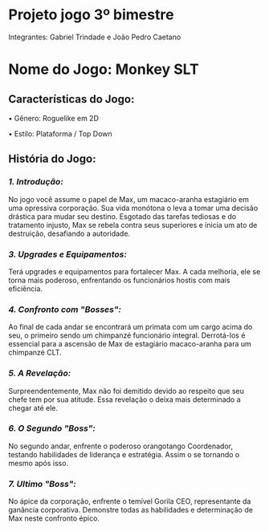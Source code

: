 # Projeto jogo 3º bimestre
Integrantes: Gabriel Trindade e João Pedro Caetano

# Nome do Jogo: Monkey SLT
## Características do Jogo:

•	Gênero: Roguelike em 2D

•	Estilo: Plataforma / Top Down

## História do Jogo:
### *1. Introdução:*
  No jogo você assume o papel de Max, um macaco-aranha estagiário em uma opressiva corporação. Sua vida monótona o leva a tomar uma decisão drástica para mudar seu destino. Esgotado das tarefas tediosas e do tratamento injusto, Max se rebela contra seus superiores e inicia um ato de destruição, desafiando a autoridade.
   
### *3. Upgrades e Equipamentos:*
  Terá upgrades e equipamentos para fortalecer Max. A cada melhoria, ele se torna mais poderoso, enfrentando os funcionários hostis com mais eficiência. 

### *4. Confronto com "Bosses":*
  Ao final de cada andar se encontrará um primata com um cargo acima do seu, o primeiro sendo um chimpanzé funcionário integral. Derrotá-los é essencial para a ascensão de Max de estagiário macaco-aranha para um chimpanzé CLT.
  
### *5. A Revelação:*
Surpreendentemente, Max não foi demitido devido ao respeito que seu chefe tem por sua atitude. Essa revelação o deixa mais determinado a chegar até ele. 
### *6. O Segundo "Boss":*
No segundo andar, enfrente o poderoso orangotango Coordenador, testando habilidades de liderança e estratégia. Assim o se tornando o mesmo após isso.
### *7. Ultimo "Boss":*
No ápice da corporação, enfrente o temível Gorila CEO, representante da ganância corporativa. Demonstre todas as habilidades e determinação de Max neste confronto épico.
